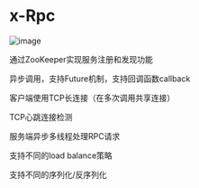 # x-Rpc

![image](https://user-images.githubusercontent.com/63628681/162931993-58fc5b7b-967d-4e83-af04-e3ee4f63a608.png)

<p>通过ZooKeeper实现服务注册和发现功能
<p>异步调用，支持Future机制，支持回调函数callback
<p>客户端使用TCP长连接（在多次调用共享连接）
<p>TCP心跳连接检测
<p>服务端异步多线程处理RPC请求
<p>支持不同的load balance策略
<p>支持不同的序列化/反序列化
